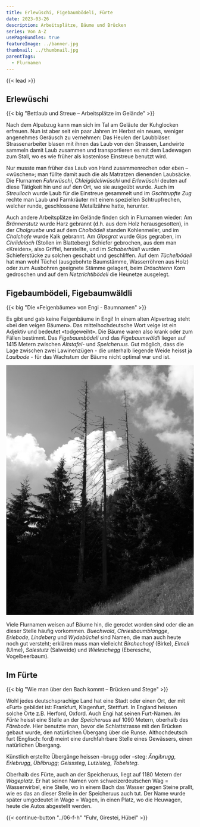 ```yaml
---
title: Erlewüschi, Figebaumbödeli, Fürte
date: 2023-03-26
description: Arbeitsplätze, Bäume und Brücken
series: Von A-Z
usePageBundles: true
featureImage: ../banner.jpg
thumbnail: ../thumbnail.jpg
parentTags:
  - Flurnamen
---
```


{{< lead >}}

## Erlewüschi

{{< big "Bettlaub und Streue – Arbeitsplätze im Gelände" >}}

Nach dem Alpabzug kann man sich im Tal am Geläute der Kuhglocken erfreuen. Nun
ist aber seit ein paar Jahren im Herbst ein neues, weniger angenehmes Geräusch
zu vernehmen: Das Heulen der Laubbläser. Strassenarbeiter blasen mit ihnen das
Laub von den Strassen, Landwirte sammeln damit Laub zusammen und transportieren
es mit dem Ladewagen zum Stall, wo es wie früher als kostenlose Einstreue
benutzt wird.

Nur musste man früher das Laub von Hand zusammenrechen oder eben – «wüschen»;
man füllte damit auch die als Matratzen dienenden Laubsäcke. Die Flurnamen
*Fuhrwüschi*, *Chleigädeliwüschi* und *Erlewüschi* deuten auf diese Tätigkeit
hin und auf den Ort, wo sie ausgeübt wurde. Auch im *Streuiloch* wurde Laub für
die Einstreue gesammelt und im *Gschtrupfte Zug* rechte man Laub und
Farnkräuter mit einem speziellen Schtrupfrechen, welcher runde, geschlossene
Metallzähne hatte, herunter.

Auch andere Arbeitsplätze im Gelände finden sich in Flurnamen wieder: Am
*Brännerstutz* wurde Harz gebrannt (d.h. aus dem Holz herausgesotten), in der
*Cholgruebe* und auf dem *Cholbödeli* standen Kohlenmeiler, und im *Chalchofe*
wurde Kalk gebrannt. Am *Gipsgrat* wurde Gips gegraben, im *Chriideloch*
(Stollen im Blatteberg) Schiefer gebrochen, aus dem man «Kreiden», also
Griffel, herstellte, und im *Schaberhüsli* wurden Schieferstücke zu solchen
geschabt und geschliffen. Auf dem *Tüchelbödeli* hat man wohl Tüchel
(ausgebohrte Baumstämme, Wasserröhren aus Holz) oder zum Ausbohren geeignete
Stämme gelagert, beim *Dröschtenn* Korn gedroschen und auf dem
*Netzrichtibödeli* die Heunetze ausgelegt.

## Figebaumbödeli, Figebaumwäldli

{{< big "Die «Feigenbäume» von Engi - Baumnamen" >}}

Es gibt und gab keine Feigenbäume in Engi! In einem alten Alpvertrag steht «bei
den veigen Bäumen». Das mittelhochdeutsche Wort veige ist ein Adjektiv und
bedeutet «todgeweiht». Die Bäume waren also krank oder zum Fällen bestimmt.
Das *Figebaumbödeli* und das *Figebaumwäldli* liegen auf 1415 Metern zwischen
*Altstafel-* und *Speicheruus*. Gut möglich, dass die Lage zwischen zwei
Lawinenzügen - die unterhalb liegende Weide heisst ja *Lauibode* - für das
Wachstum der Bäume nicht optimal war und ist.

![Kranke, «veige» Bäume gaben dem Figebaumbödeli den Namen.](p7115780.jpg)

Viele Flurnamen weisen auf Bäume hin, die gerodet worden sind oder die an
dieser Stelle häufig vorkommen. *Buechwald*, *Chriesbaumblangge*, *Erlebode*,
*Lindeberg* und *Wydebüchel* sind Namen, die man auch heute noch gut versteht;
erklären muss man vielleicht *Birchechopf* (Birke), *Elmeli* (Ulme),
*Salestutz* (Salweide) und *Wieleschegg* (Eberesche, Vogelbeerbaum).

## Im Fürte

{{< big "Wie man über den Bach kommt – Brücken und Stege" >}}

Wohl jedes deutschsprachige Land hat eine Stadt oder einen Ort, der mit «Furt»
gebildet ist: Frankfurt, Klagenfurt, Stettfurt. In England heissen solche Orte
z.B. Herford, Oxford.  Auch Engi hat seinen Furt-Namen. *Im Fürte* heisst
eine Stelle an der *Speicheruus* auf 1090 Metern, oberhalb des *Färebode*. Hier
benutzte man, bevor die Schlattstrasse mit den Brücken gebaut wurde, den
natürlichen Übergang über die Runse. Althochdeutsch furt (Englisch: ford) meint
eine durchfahrbare Stelle eines Gewässers, einen natürlichen Übergang.

Künstlich erstellte Übergänge heissen –brugg oder –steg: *Ängibrugg*,
*Erlebrugg*, *Üblibrugg*; *Geisssteg*, *Lutzisteg*, *Tobelsteg*.

Oberhalb des Fürte, auch an der Speicheruus, liegt auf 1180 Metern der
*Wageplatz*. Er hat seinen Namen vom schweizerdeutschen Wag = Wasserwirbel,
eine Stelle, wo in einem Bach das Wasser gegen Steine prallt, wie es das an
dieser Stelle in der Speicheruus auch tut. Der Name wurde später umgedeutet in
Wage = Wagen, in einen Platz, wo die Heuwagen, heute die Autos abgestellt
werden.

{{< continue-button "../06-f-h" "Fuhr, Girestei, Hübel" >}}
